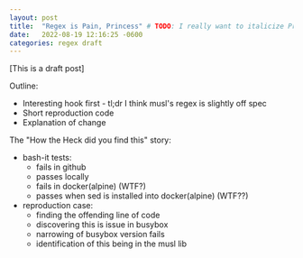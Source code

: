 ```yaml
---
layout: post
title:  "Regex is Pain, Princess" # TODO: I really want to italicize Princess
date:   2022-08-19 12:16:25 -0600
categories: regex draft
---
```


[This is a draft post]

Outline:
- Interesting hook first - tl;dr I think musl's regex is slightly off spec
- Short reproduction code
- Explanation of change

The "How the Heck did you find this" story:
  - bash-it tests:
    - fails in github
    - passes locally
    - fails in docker(alpine) (WTF?)
    - passes when sed is installed into docker(alpine) (WTF??)
  - reproduction case:
    - finding the offending line of code
    - discovering this is issue in busybox
    - narrowing of busybox version fails
    - identification of this being in the musl lib

